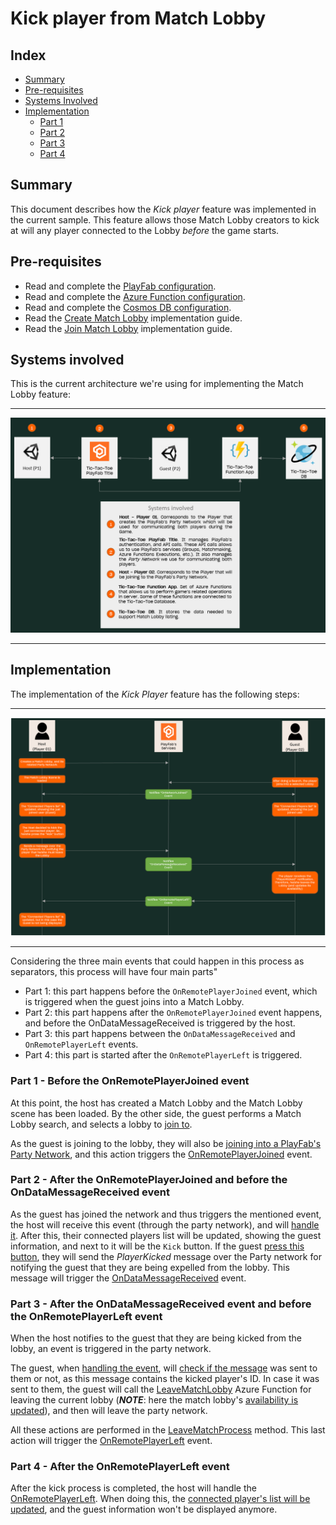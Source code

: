 # Kick player from Match Lobby

## Index

- [Summary][summary]
- [Pre-requisites][pre-requisites]
- [Systems Involved][systems-involved]
- [Implementation][Implementation]
  - [Part 1][part-1---before-the-OnRemotePlayerJoined-event]
  - [Part 2][part-2---after-the-onRemotePlayerJoined-and-before-the-OnDataMessageReceived-event]
  - [Part 3][part-3---after-the-onDataMessageReceived-event-and-before-the-onRemotePlayerLeft-event]
  - [Part 4][part-4---After-the-onRemotePlayerLeft-event]

## Summary

This document describes how the *Kick player* feature was implemented in the current sample. This feature allows those Match Lobby creators to kick at will any player connected to the Lobby *before* the game starts.

## Pre-requisites

- Read and complete the [PlayFab configuration][playfab-config-readme].
- Read and complete the [Azure Function configuration][azure-function-config-readme].
- Read and complete the [Cosmos DB configuration][cosmos-db-config-readme].
- Read the [Create Match Lobby][create-match-lobby-readme] implementation guide.
- Read the [Join Match Lobby][join-match-lobby-readme] implementation guide.

## Systems involved

This is the current architecture we're using for implementing the Match Lobby feature:

---

![High-level architecture](./document-assets/high-level-architecture.png)

---

## Implementation

The implementation of the *Kick Player* feature has the following steps:

---

![Kick Player process](./document-assets/images/diagrams/kick-player-diagram-01.png)

---

Considering the three main events that could happen in this process as separators, this process will have four main parts"

- Part 1: this part happens before the `OnRemotePlayerJoined` event, which is triggered when the guest joins into a Match Lobby.
- Part 2: this part happens after the `OnRemotePlayerJoined` event happens, and before the 
OnDataMessageReceived is triggered by the host.
- Part 3: this part happens between the `OnDataMessageReceived` and `OnRemotePlayerLeft` events.
- Part 4: this part is started after the `OnRemotePlayerLeft` is triggered.

### Part 1 - Before the OnRemotePlayerJoined event

At this point, the host has created a Match Lobby and the Match Lobby scene has been loaded. By the other side, the guest performs a Match Lobby search, and selects a lobby to [join to][lobby-script-join-to-lobby]. 

As the guest is joining to the lobby, they will also be [joining into a PlayFab's Party Network][lobby-script-join-to-network], and this action triggers the [OnRemotePlayerJoined][party-network-on-remote-player-joined] event.

### Part 2 - After the OnRemotePlayerJoined and before the OnDataMessageReceived event

As the guest has joined the network and thus triggers the mentioned event, the host will receive this event (through the party network), and will [handle it][match-lobby-script-on-remote-player-joined-listener]. After this, their connected players list will be updated, showing the guest information, and next to it will be the `Kick` button. If the guest [press this button][match-lobby-script-on-kick-button-click], they will send the *PlayerKicked* message over the Party network for notifying the guest that they are being expelled from the lobby. This message will trigger the [OnDataMessageReceived][party-network-on-data-message-received] event.

### Part 3 - After the OnDataMessageReceived event and before the OnRemotePlayerLeft event

When the host notifies to the guest that they are being kicked from the lobby, an event is triggered in the party network.

The guest, when [handling the event][match-lobby-script-on-data-message-no-copy-received-listener], will [check if the message][match-lobby-script-process-player-kicked-message] was sent to them or not, as this message contains the kicked player's ID. In case it was sent to them, the guest will call the [LeaveMatchLobby][azf-leave-match-lobby] Azure Function for leaving the current lobby (***NOTE***: here the match lobby's [availability is updated][match-lobby-util-update-availability]), and then will leave the party network.

All these actions are performed in the [LeaveMatchProcess][match-lobby-script-leave-match-process] method. This last action will trigger the [OnRemotePlayerLeft][party-network-on-remote-player-left] event.

### Part 4 - After the OnRemotePlayerLeft event

After the kick process is completed, the host will handle the [OnRemotePlayerLeft][party-network-on-remote-player-left]. When doing this, the [connected player's list will be updated][match-lobby-player-list-populate-render-list], and the guest information won't be displayed anymore.

<!-- Index -->
[summary]: #summary
[pre-requisites]: #pre-requisites
[systems-involved]: #systems-involved
[Implementation]: #implementation
[part-1---before-the-OnRemotePlayerJoined-event]: #part-1---before-the-onremoteplayerjoined-event
[part-2---after-the-onRemotePlayerJoined-and-before-the-OnDataMessageReceived-event]: #part-2---after-the-onremoteplayerjoined-and-before-the-ondatamessagereceived-event
[part-3---after-the-onDataMessageReceived-event-and-before-the-onRemotePlayerLeft-event]: #part-3---after-the-ondatamessagereceived-event-and-before-the-onremoteplayerleft-event
[part-4---After-the-onRemotePlayerLeft-event]: #part-4---after-the-onremoteplayerleft-event

<!-- READMEs -->

[playfab-config-readme]: ./TicTacToe/README.md
[azure-function-config-readme]: ./AzureFunctions/README.md
[cosmos-db-config-readme]: ./AzureFunctions/cosmos-db-configuration.md

[create-match-lobby-readme]: ./create-match-lobby.md
[join-match-lobby-readme]: ./join-to-the-match-lobby.md

<!-- Lobby file references -->
[lobby-script]: ./TicTacToe/Assets/Scripts/Lobby.cs
[lobby-script-join-to-lobby]: ./TicTacToe/Assets/Scripts/Lobby.cs#L368
[lobby-script-join-to-network]: ./TicTacToe/Assets/Scripts/Lobby.cs#L378

<!-- Match Lobby scene file references -->
[lobby-script]: ./TicTacToe/Assets/Scripts/MatchLobbyScene.cs
[match-lobby-script-on-remote-player-joined-listener]: ./TicTacToe/Assets/Scripts/MatchLobbyScene.cs#L304
[match-lobby-script-on-kick-button-click]: ./TicTacToe/Assets/Scripts/MatchLobbyScene.cs#L402
[match-lobby-script-on-data-message-no-copy-received-listener]: ./TicTacToe/Assets/Scripts/MatchLobbyScene.cs#L328
[match-lobby-script-process-player-kicked-message]: ./TicTacToe/Assets/Scripts/MatchLobbyScene.cs#L285
[match-lobby-script-leave-match-process]: ./TicTacToe/Assets/Scripts/MatchLobbyScene.cs#L204

[match-lobby-player-list-populate]: ./TicTacToe/Assets/Scripts/Components/MatchLobbyPlayerListPopulate.cs
[match-lobby-player-list-populate-render-list]: ./TicTacToe/Assets/Scripts/Components/MatchLobbyPlayerListPopulate.cs#L37

<!-- AZ Functions -->
[azf-leave-match-lobby]: ./AzureFunctions/TicTacToeFunctions/Functions/LeaveMatchLobby.cs
[match-lobby-util]: ./AzureFunctions/TicTacToeFunctions/Util/MatchlobbyUtil.cs
[match-lobby-util-update-availability]: ./AzureFunctions/TicTacToeFunctions/Util/MatchlobbyUtil.cs#L86

<!-- Party Network references -->
[party-network-on-remote-player-joined]: https://docs.microsoft.com/en-us/gaming/playfab/features/multiplayer/networking/reference/unity-party-api/classes/playfabmultiplayermanager/events/partyunityonremoteplayerjoined
[party-network-on-data-message-received]: https://docs.microsoft.com/en-us/gaming/playfab/features/multiplayer/networking/reference/unity-party-api/classes/playfabmultiplayermanager/events/partyunityoneatamessagereceived
[party-network-on-remote-player-left]: https://docs.microsoft.com/en-us/gaming/playfab/features/multiplayer/networking/reference/unity-party-api/classes/playfabmultiplayermanager/events/partyunityonremoteplayerleft
